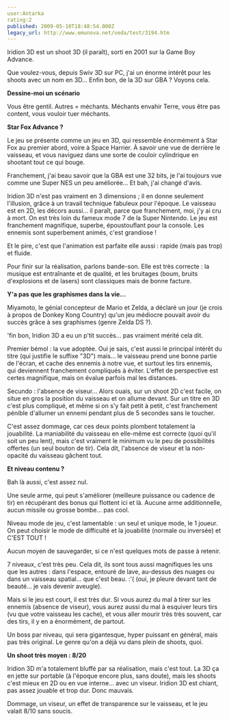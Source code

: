 ```yaml
---
user:Antarka
rating:2
published: 2009-05-10T18:48:54.000Z
legacy_url: http://www.emunova.net/veda/test/3194.htm
---
```

Iridion 3D est un shoot 3D (il paraît), sorti en 2001 sur la Game Boy Advance.  

  

Que voulez-vous, depuis Swiv 3D sur PC, j'ai un énorme intérêt pour les shoots avec un nom en 3D... Enfin bon, de la 3D sur GBA ? Voyons cela.  

  

**Dessine-moi un scénario**  

  

Vous être gentil. Autres = méchants. Méchants envahir Terre, vous être pas content, vous vouloir tuer méchants.  

  

**Star Fox Advance ?**  

  

Le jeu se présente comme un jeu en 3D, qui ressemble énormément à Star Fox au premier abord, voire à Space Harrier. À savoir une vue de derrière le vaisseau, et vous naviguez dans une sorte de couloir cylindrique en shootant tout ce qui bouge.  

  

Franchement, j'ai beau savoir que la GBA est une 32 bits, je l'ai toujours vue comme une Super NES un peu améliorée... Et bah, j'ai changé d'avis.  

  

Iridion 3D n'est pas vraiment en 3 dimensions ; il en donne seulement l'illusion, grâce à un travail technique fabuleux pour l'époque. Le vaisseau est en 2D, les décors aussi... il paraît, parce que franchement, moi, j'y ai cru à mort. On est très loin du fameux mode 7 de la Super Nintendo. Le jeu est franchement magnifique, superbe, époustouflant pour la console. Les ennemis sont superbement animés, c'est grandiose !  

  

Et le pire, c'est que l'animation est parfaite elle aussi : rapide (mais pas trop) et fluide.  

  

Pour finir sur la réalisation, parlons bande-son. Elle est très correcte : la musique est entraînante et de qualité, et les bruitages (boum, bruits d'explosions et de lasers) sont classiques mais de bonne facture.  

  

**Y'a pas que les graphismes dans la vie...**  

  

Miyamoto, le génial concepteur de Mario et Zelda, a déclaré un jour (je crois à propos de Donkey Kong Country) qu'un jeu médiocre pouvait avoir du succès grâce à ses graphismes (genre Zelda DS ?).  

  

'fin bon, Iridion 3D a eu un p'tit succès... pas vraiment mérité cela dit.  

  

Premier bémol : la vue adoptée. Oui je sais, c'est aussi le principal intérêt du titre (qui justifie le suffixe "3D") mais... le vaisseau prend une bonne partie de l'écran, et cache des ennemis à notre vue, et surtout les tirs ennemis, qui deviennent franchement compliqués à éviter. L'effet de perspective est certes magnifique, mais on évalue parfois mal les distances.  

  

Secundo : l'absence de viseur... Alors ouais, sur un shoot 2D c'est facile, on situe en gros la position du vaisseau et on allume devant. Sur un titre en 3D c'est plus compliqué, et même si on s'y fait petit à petit, c'est franchement pénible d'allumer un ennemi pendant plus de 5 secondes sans le toucher.  

  

C'est assez dommage, car ces deux points plombent totalement la jouabilité. La maniabilité du vaisseau en elle-même est correcte (quoi qu'il soit un peu lent), mais c'est vraiment le minimum vu le peu de possibilités offertes (un seul bouton de tir). Cela dit, l'absence de viseur et la non-opacité du vaisseau gâchent tout.  

  

**Et niveau contenu ?**  

  

Bah là aussi, c'est assez nul.  

  

Une seule arme, qui peut s'améliorer (meilleure puissance ou cadence de tir) en récupérant des bonus qui flottent ici et là. Aucune arme additionnelle, aucun missile ou grosse bombe... pas cool.  

  

Niveau mode de jeu, c'est lamentable : un seul et unique mode, le 1 joueur. On peut choisir le mode de difficulté et la jouabilité (normale ou inversée) et C'EST TOUT !  

  

Aucun moyen de sauvegarder, si ce n'est quelques mots de passe à retenir.  

  

7 niveaux, c'est très peu. Cela dit, ils sont tous aussi magnifiques les uns que les autres : dans l'espace, entouré de lave, au-dessus des nuages ou dans un vaisseau spatial... que c'est beau. :'( (oui, je pleure devant tant de beauté... je vais devenir aveugle).  

  

Mais si le jeu est court, il est très dur. Si vous aurez du mal à tirer sur les ennemis (absence de viseur), vous aurez aussi du mal à esquiver leurs tirs (vu que votre vaisseau les cache), et vous aller mourir très très souvent, car des tirs, il y en a énormément, de partout.  

  

Un boss par niveau, qui sera gigantesque, hyper puissant en général, mais pas très original. Le genre qu'on a déjà vu dans plein de shoots, quoi.  

  

**Un shoot très moyen : 8/20**  

  

Iridion 3D m'a totalement bluffé par sa réalisation, mais c'est tout. La 3D ça en jette sur portable (à l'époque encore plus, sans doute), mais les shoots c'est mieux en 2D ou en vue interne... avec un viseur. Iridion 3D est chiant, pas assez jouable et trop dur. Donc mauvais.  

  

Dommage, un viseur, un effet de transparence sur le vaisseau, et le jeu valait 8/10 sans soucis.